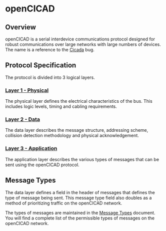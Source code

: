 # openCICAD

## Overview

openCICAD is a serial interdevice communications protocol designed for robust communications over large networks with large numbers of devices. The name is a reference to the [Cicada][Cicada Wiki] bug.

## Protocol Specification

The protocol is divided into 3 logical layers.

### [Layer 1 - Physical](physical.md)

The physical layer defines the electrical characteristics of the bus. This includes logic levels, timing and cabling requirements.

### [Layer 2 - Data](data.md)

The data layer describes the message structure, addressing scheme, collision detection methodology and physical acknowledgement.

### [Layer 3 - Application](application.md)

The application layer describes the various types of messages that can be sent using the openCICAD protocol.

## Message Types

The data layer defines a field in the header of messages that defines the type of message being sent. This message type field also doubles as a method of prioritizing traffic on the openCICAD network.

The types of messages are maintained in the [Message Types](spec/messagetypes.md) document. You will find a complete list of the permissible types of messages on the openCICAD network.

[Cicada Wiki]: http://en.wikipedia.org/wiki/Cicada
